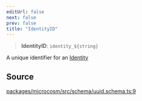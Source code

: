 ```yaml
---
editUrl: false
next: false
prev: false
title: "IdentityID"
---
```


> **IdentityID**: ```identity_${string}```

A unique identifier for an [Identity](../../../../../../../microcosm/type-aliases/identity)

## Source

[packages/microcosm/src/schema/uuid.schema.ts:9](https://github.com/nodenogg-in/alpha-p2p/blob/eef58d6a6d6a6f76abda4ba5686a340e45c0c40b/packages/microcosm/src/schema/uuid.schema.ts#L9)
